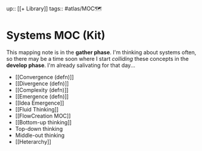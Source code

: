 up:: [[+ Library]]
tags:: #atlas/MOC🗺 

# Systems MOC (Kit)
This mapping note is in the **gather phase**. I'm thinking about systems often, so there may be a time soon where I start *colliding* these concepts in the **develop phase**. I'm already salivating for that day...

- [[Convergence (defn)]]
- [[Divergence (defn)]]
- [[Complexity (defn)]]
- [[Emergence (defn)]]
- [[Idea Emergence]]
- [[Fluid Thinking]]
- [[FlowCreation MOC]]
- [[Bottom-up thinking]]
- Top-down thinking
- Middle-out thinking
- [[Heterarchy]]


